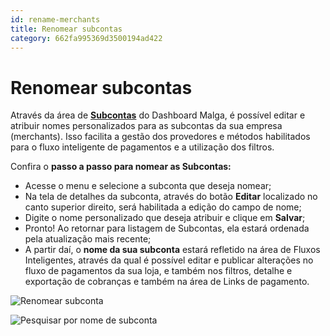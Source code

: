 ```yaml
---
id: rename-merchants
title: Renomear subcontas
category: 662fa995369d3500194ad422
---
```


# Renomear subcontas

Através da área de **[Subcontas](https://dashboard.malga.io/app/merchants)** do Dashboard Malga, é possível editar e atribuir nomes personalizados para as subcontas da sua empresa (merchants). Isso facilita a gestão dos provedores e métodos habilitados para o fluxo inteligente de pagamentos e a utilização dos filtros.

Confira o **passo a passo para nomear as Subcontas:**

- Acesse o menu e selecione a subconta que deseja nomear;
- Na tela de detalhes da subconta, através do botão **Editar** localizado no canto superior direito, será habilitada a edição do campo de nome;
- Digite o nome personalizado que deseja atribuir e clique em **Salvar**;
- Pronto! Ao retornar para listagem de Subcontas, ela estará ordenada pela atualização mais recente;
- A partir daí, o **nome da sua subconta** estará refletido na área de Fluxos Inteligentes, através da qual é possível editar e publicar alterações no fluxo de pagamentos da sua loja, e também nos filtros, detalhe e exportação de cobranças e também na área de Links de pagamento.

![Renomear subconta](/img/merchant/merchant-list-editing.gif)

![Pesquisar por nome de subconta](/img/merchant/merchant-list-name-filter.png)
